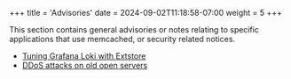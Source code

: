 +++
title = 'Advisories'
date = 2024-09-02T11:18:58-07:00
weight = 5
+++

This section contains general advisories or notes relating to specific
applications that use memcached, or security related notices.

- [Tuning Grafana Loki with Extstore](/advisories/grafanaloki/)
- [DDoS attacks on old open servers](/advisories/ddos/)
